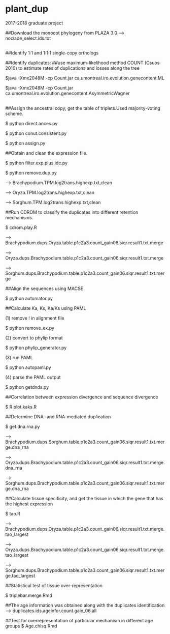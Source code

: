 # plant_dup
2017-2018 graduate project

##Download the monocot phylogeny from PLAZA 3.0
--> noclade_select.ids.txt
##
##
##
##Identify 1:1 and 1:1:1 single-copy orthologs

##Identify duplicates:
##use maximum-likelihood method COUNT (Csuos 2010) to estimate rates of duplications and losses along the tree

$java -Xmx2048M -cp Count.jar ca.umontreal.iro.evolution.genecontent.ML 

$java -Xmx2048M -cp Count.jar ca.umontreal.iro.evolution.genecontent.AsymmetricWagner
##
##
##
##Assign the ancestral copy, get the table of triplets.Used majority-voting scheme.

$ python direct.ances.py

$ python conut.consistent.py

$ python assign.py

##Obtain and clean the expression file.

$ python filter.exp.plus.idc.py

$ python remove.dup.py

--> Brachypodium.TPM.log2trans.highexp.txt,clean

--> Oryza.TPM.log2trans.highexp.txt,clean

--> Sorghum.TPM.log2trans.highexp.txt,clean

##Run CDROM to classify the duplicates into different retention mechanisms.

$ cdrom.play.R

--> Brachypodium.dups.Oryza.table.p1c2a3.count_gain06.siqr.result1.txt.merge

--> Oryza.dups.Brachypodium.table.p1c2a3.count_gain06.siqr.result1.txt.merge

--> Sorghum.dups.Brachypodium.table.p1c2a3.count_gain06.siqr.result1.txt.merge

##Align the sequences using MACSE

$ python automator.py

##Calculate Ka, Ks, Ka/Ks using PAML

(1) remove ! in alignment file

$ python remove_ex.py

(2) convert to phylip format

$ python phylip_generator.py

(3) run PAML

$ python autopaml.py

(4) parse the PAML output

$ python getdnds.py


##Correlation between expression divergence and sequence divergence

$ R plot.kaks.R

##Determine DNA- and RNA-mediated duplication

$ get.dna.rna.py

--> Brachypodium.dups.Sorghum.table.p1c2a3.count_gain06.siqr.result1.txt.merge.dna_rna

--> Oryza.dups.Brachypodium.table.p1c2a3.count_gain06.siqr.result1.txt.merge.dna_rna

--> Sorghum.dups.Brachypodium.table.p1c2a3.count_gain06.siqr.result1.txt.merge.dna_rna

##Calculate tissue specificity, and get the tissue in which the gene that has the highest expression 

$ tao.R

--> Brachypodium.dups.Oryza.table.p1c2a3.count_gain06.siqr.result1.txt.merge.tao_largest

--> Oryza.dups.Brachypodium.table.p1c2a3.count_gain06.siqr.result1.txt.merge.tao_largest

--> Sorghum.dups.Brachypodium.table.p1c2a3.count_gain06.siqr.result1.txt.merge.tao_largest


##Statistical test of tissue over-representation

$ triplebar.merge.Rmd

##The age information was obtained along with the duplicates identification
--> duplicates.ids.ageinfor.count.gain_06.all

##Test for overrepresentation of particular mechanism in different age groups
$ Age.chisq.Rmd







